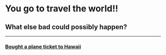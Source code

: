 # You go to travel the world!!
## What else bad could possibly happen?
---
### [Bought a plane ticket to Hawaii](../planecrash/planecrash.md)